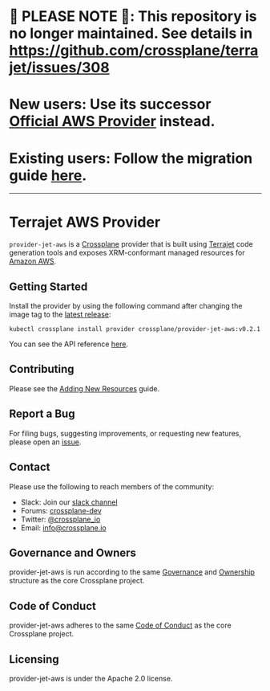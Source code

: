 # 🚨 PLEASE NOTE 🚨: This repository is no longer maintained. See details in https://github.com/crossplane/terrajet/issues/308

# New users: Use its successor [Official AWS Provider](https://github.com/upbound/provider-aws) instead.
# Existing users: Follow the migration guide [here](https://github.com/upbound/upjet/blob/main/docs/manual-migration-guide-to-op.md).

---
# Terrajet AWS Provider

`provider-jet-aws` is a [Crossplane](https://crossplane.io/) provider that is
built using [Terrajet](https://github.com/crossplane/terrajet) code
generation tools and exposes XRM-conformant managed resources for
[Amazon AWS](https://aws.amazon.com/).

## Getting Started

Install the provider by using the following command after changing the image tag
to the [latest release](https://github.com/crossplane-contrib/provider-jet-aws/releases):
```
kubectl crossplane install provider crossplane/provider-jet-aws:v0.2.1
```

You can see the API reference [here](https://doc.crds.dev/github.com/crossplane-contrib/provider-jet-aws).

## Contributing

Please see the [Adding New Resources](/docs/adding-resources.md) guide.

## Report a Bug

For filing bugs, suggesting improvements, or requesting new features, please
open an [issue](https://github.com/crossplane/provider-jet-aws/issues).

## Contact

Please use the following to reach members of the community:

* Slack: Join our [slack channel](https://slack.crossplane.io)
* Forums:
  [crossplane-dev](https://groups.google.com/forum/#!forum/crossplane-dev)
* Twitter: [@crossplane_io](https://twitter.com/crossplane_io)
* Email: [info@crossplane.io](mailto:info@crossplane.io)

## Governance and Owners

provider-jet-aws is run according to the same
[Governance](https://github.com/crossplane/crossplane/blob/master/GOVERNANCE.md)
and [Ownership](https://github.com/crossplane/crossplane/blob/master/OWNERS.md)
structure as the core Crossplane project.

## Code of Conduct

provider-jet-aws adheres to the same [Code of
Conduct](https://github.com/crossplane/crossplane/blob/master/CODE_OF_CONDUCT.md)
as the core Crossplane project.

## Licensing

provider-jet-aws is under the Apache 2.0 license.
